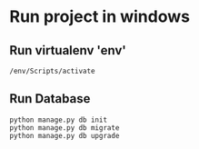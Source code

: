 # Run project in windows

## Run virtualenv 'env'

    /env/Scripts/activate


## Run Database

    python manage.py db init
    python manage.py db migrate
    python manage.py db upgrade

